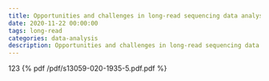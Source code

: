 ```yaml
---
title: Opportunities and challenges in long-read sequencing data analysis
date: 2020-11-22 00:00:00
tags: long-read
categories: data-analysis
description: Opportunities and challenges in long-read sequencing data analysis
---
```

123
{% pdf /pdf/s13059-020-1935-5.pdf.pdf %}